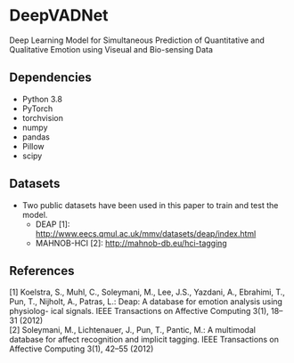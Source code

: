 # DeepVADNet

Deep Learning Model for Simultaneous Prediction of Quantitative and Qualitative Emotion using Viseual and Bio-sensing Data

## Dependencies
+ Python 3.8
+ PyTorch
+ torchvision
+ numpy
+ pandas
+ Pillow
+ scipy

## Datasets
* Two public datasets have been used in this paper to train and test the model. 
  + DEAP \[1\]: http://www.eecs.qmul.ac.uk/mmv/datasets/deap/index.html
  + MAHNOB-HCI \[2\]: http://mahnob-db.eu/hci-tagging






## References
\[1\] Koelstra, S., Muhl, C., Soleymani, M., Lee, J.S., Yazdani, A., Ebrahimi, T., Pun,
T., Nijholt, A., Patras, L.: Deap: A database for emotion analysis using physiolog-
ical signals. IEEE Transactions on Affective Computing 3(1), 18–31 (2012)    
\[2\] Soleymani, M., Lichtenauer, J., Pun, T., Pantic, M.: A multimodal database for affect recognition and implicit tagging. IEEE Transactions on Affective Computing 3(1), 42–55 (2012)
